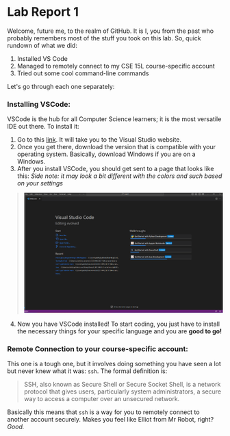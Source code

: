 # Lab Report 1

Welcome, future me, to the realm of GitHub. It is I, you from the past who probably remembers most of the stuff you took on this lab. So, quick rundown of what we did:
1. Installed VS Code
2. Managed to remotely connect to my CSE 15L course-specific account
3. Tried out some cool command-line commands

Let's go through each one separately:

### Installing VSCode:
VSCode is the hub for all Computer Science learners; it is the most versatile IDE out there. To install it:
1. Go to this [link][id1]. It will take you to the Visual Studio website.
2. Once you get there, download the version that is compatible with your operating system. Basically, download Windows if you are on a Windows.
3. After you install VSCode, you should get sent to a page that looks like this: 
*Side note: it may look a bit different with the colors and such based on your settings*
>![VSCode home page](VSCodePage.png)
4. Now you have VSCode installed! To start coding, you just have to install the necessary things for your specific language and you are **good to go!**


### Remote Connection to your course-specific account:
This one is a tough one, but it involves doing something you have seen a lot but never knew what it was: ```ssh```. The formal definition is:  
> SSH, also known as Secure Shell or Secure Socket Shell, is a network protocol that gives users, particularly system administrators, a secure way to access a computer over an unsecured network.

Basically this means that ```ssh``` is a way for you to remotely connect to another account securely. Makes you feel like Elliot from Mr Robot, right? *Good.*






[id1]:https://code.visualstudio.com/
